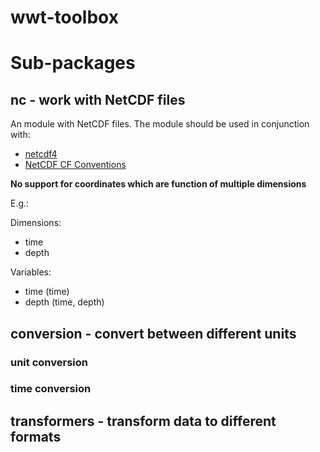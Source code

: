 # wwt-toolbox

# Sub-packages

## nc - work with NetCDF files

An module with NetCDF files. The module should be used in conjunction with:

- [netcdf4](https://unidata.github.io/netcdf4-python/)
- [NetCDF CF Conventions](https://cfconventions.org/Data/cf-conventions/cf-conventions-1.11/cf-conventions.html)

**No support for coordinates which are function of multiple dimensions**

E.g.:

Dimensions:

- time
- depth

Variables:

- time (time)
- depth (time, depth)

## conversion - convert between different units

### unit conversion

### time conversion

## transformers - transform data to different formats
